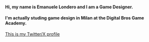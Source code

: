 
#### Hi, my name is Emanuele Londero and I am a **Game Designer**.
#### I'm actually studing game design in Milan at the **Digital Bros Game Academy**.
[This is my Twitter/X profile](https://twitter.com/EmaLondero)



<!---
EmaWS/EmaWS is a ✨ special ✨ repository because its `README.md` (this file) appears on your GitHub profile.
You can click the Preview link to take a look at your changes.
--->

